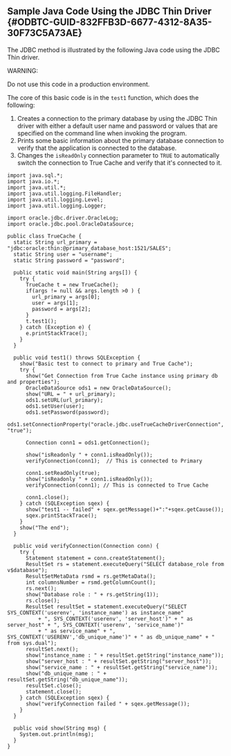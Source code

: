  

## Sample Java Code Using the JDBC Thin Driver {#ODBTC-GUID-832FFB3D-6677-4312-8A35-30F73C5A73AE}

The JDBC method is illustrated by the following Java code using the JDBC Thin driver.

WARNING:

Do not use this code in a production environment. 

The core of this basic code is in the `test1` function, which does the following: 

  1. Creates a connection to the primary database by using the JDBC Thin driver with either a default user name and password or values that are specified on the command line when invoking the program.
  2. Prints some basic information about the primary database connection to verify that the application is connected to the database.
  3. Changes the `isReadOnly` connection parameter to `TRUE` to automatically switch the connection to True Cache and verify that it's connected to it. 


    
    
    import java.sql.*;
    import java.io.*;
    import java.util.*;
    import java.util.logging.FileHandler;
    import java.util.logging.Level;
    import java.util.logging.Logger;
    
    import oracle.jdbc.driver.OracleLog;
    import oracle.jdbc.pool.OracleDataSource;
    
    public class TrueCache {
      static String url_primary = "jdbc:oracle:thin:@primary_database_host:1521/SALES";
      static String user = "username";
      static String password = "password";
    
      public static void main(String args[]) {
        try {
          TrueCache t = new TrueCache();
          if(args != null && args.length >0 ) {
            url_primary = args[0];
            user = args[1];
            password = args[2];
          }
          t.test1();
        } catch (Exception e) {
          e.printStackTrace();
        }
      }
    
      public void test1() throws SQLException {
        show("Basic test to connect to primary and True Cache");
        try {
          show("Get Connection from True Cache instance using primary db and properties");
          OracleDataSource ods1 = new OracleDataSource();
          show("URL = " + url_primary);
          ods1.setURL(url_primary);
          ods1.setUser(user);
          ods1.setPassword(password);
          ods1.setConnectionProperty("oracle.jdbc.useTrueCacheDriverConnection", "true");
    
          Connection conn1 = ods1.getConnection();
    
          show("isReadonly " + conn1.isReadOnly());
          verifyConnection(conn1);  // This is connected to Primary
          
          conn1.setReadOnly(true);
          show("isReadonly " + conn1.isReadOnly());
          verifyConnection(conn1); // This is connected to True Cache
    
          conn1.close();
        } catch (SQLException sqex) {
          show("test1 -- failed" + sqex.getMessage()+":"+sqex.getCause());
          sqex.printStackTrace();
        }
        show("The end");
      }
    
      public void verifyConnection(Connection conn) {
        try {
          Statement statement = conn.createStatement();
          ResultSet rs = statement.executeQuery("SELECT database_role from v$database");
          ResultSetMetaData rsmd = rs.getMetaData();
          int columnsNumber = rsmd.getColumnCount();
          rs.next();
          show("Database role : " + rs.getString(1));
          rs.close();
          ResultSet resultSet = statement.executeQuery("SELECT SYS_CONTEXT('userenv', 'instance_name') as instance_name"
              + ", SYS_CONTEXT('userenv', 'server_host')" + " as server_host" + ", SYS_CONTEXT('userenv', 'service_name')"
              + " as service_name" + ", SYS_CONTEXT('USERENV','db_unique_name')" + " as db_unique_name" + " from sys.dual");
          resultSet.next();
          show("instance_name : " + resultSet.getString("instance_name"));
          show("server_host : " + resultSet.getString("server_host"));
          show("service_name : " + resultSet.getString("service_name"));
          show("db_unique_name : " + resultSet.getString("db_unique_name"));
          resultSet.close();
          statement.close();
        } catch (SQLException sqex) {
          show("verifyConnection failed " + sqex.getMessage());
        }
      }
    
      public void show(String msg) {
        System.out.println(msg);
      }
    }
